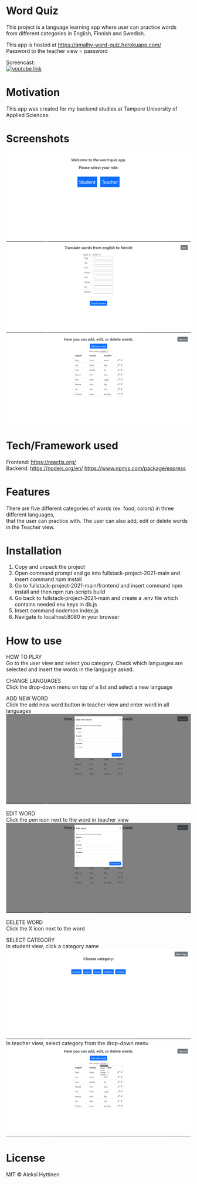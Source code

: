 # Word Quiz
This project is a language learning app where user can practice words  
from different categories in English, Finnish and Swedish.  
  
This app is hosted at https://qmalhy-word-quiz.herokuapp.com/  
  Password to the teacher view = password  
  
Screencast:  
[![youtube link](https://img.youtube.com/vi/bJ1VL5N-ZVU/0.jpg)](https://www.youtube.com/watch?v=bJ1VL5N-ZVU)

# Motivation
This app was created for my backend studies at Tampere University of Applied Sciences.

# Screenshots
![main-page](/screenshots/main-page.png)
![student-view](screenshots/student-view.png)
![teacher-view](screenshots/teacher-view.png)

# Tech/Framework used
Frontend: https://reactjs.org/  
Backend: https://nodejs.org/en/ https://www.npmjs.com/package/express

# Features
There are five different categories of words (ex. food, colors) in three different languages,  
that the user can practice with. The user can also add, edit or delete words in the Teacher view.

# Installation
1. Copy and unpack the project
2. Open command prompt and go into fullstack-project-2021-main and insert command npm install
3. Go to fullstack-project-2021-main/frontend and insert command npm install and then npm run-scripts build
4. Go back to fullstack-project-2021-main and create a .env file which contains needed env keys in db.js
5. Insert command nodemon index.js
6. Navigate to localhost:8080 in your browser

# How to use
HOW TO PLAY  
Go to the user view and select you category. Check which languages are selected and insert the words in the language asked.  
  
CHANGE LANGUAGES  
Click the drop-down menu on top of a list and select a new language  
  
ADD NEW WORD  
Click the add new word button in teacher view and enter word in all languages  
![add-word](screenshots/add-word.png)
  
EDIT WORD  
Click the pen icon next to the word in teacher view  
![edit-word](screenshots/edit-word.png)
  
DELETE WORD  
Click the X icon next to the word  
  
SELECT CATEGORY  
In student view, click a category name  
![choose-category](screenshots/choose-category.png)
In teacher view, select category from the drop-down menu  
![select-category](screenshots/select-category.png)
  

# License
MIT © Aleksi Hyttinen
